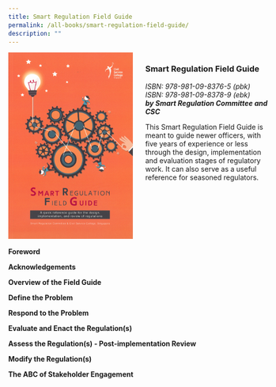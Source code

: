 ```yaml
---
title: Smart Regulation Field Guide
permalink: /all-books/smart-regulation-field-guide/
description: ""
---
```

<style>

	
.grid-container {
	display: grid;
	grid-template-columns: 50% 50%;
	grid-gap: 5%
	}
	


</style>


<div class="grid-container">
	<div class="grid-child"><img src="/images/Books/Smart%20Regulation%20Field%20Guide.png"></div>
	<div class="grid-child">
		<h3>Smart Regulation Field Guide</h3>
		<i>ISBN: 978-981-09-8376-5 (pbk)</i><br>
		<i>ISBN: 978-981-09-8378-9 (ebk)</i><br>
		<b><i>by Smart Regulation Committee and CSC</i></b>
		<p>This Smart Regulation Field Guide is meant to guide newer officers, with five years of experience or less through the design, implementation and evaluation stages of regulatory work. It can also serve as a useful reference for seasoned regulators.</p>
	</div>

</div>



<div>

<p><b>Foreword</b></p>
<p><b>Acknowledgements</b></p>
<p><b>Overview of the Field Guide</b></p>
<p><b>Define the Problem</b></p>
<p><b>Respond to the Problem</b></p>
<p><b>Evaluate and Enact the Regulation(s)</b></p>
<p><b>Assess the Regulation(s) - Post-implementation Review</b></p>
<p><b>Modify the Regulation(s)</b></p>
<p><b>The ABC of Stakeholder Engagement</b></p>
	
	
	



</div>